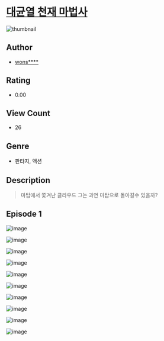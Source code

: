 # [대균열 천재 마법사](https://comic.naver.com/challenge/list?titleId=811202)
![thumbnail](https://image-comic.pstatic.net/user_contents_data/challenge_comic/2023/05/25/upload_3846408768060417588_480x623.jpeg)

## Author
- [wons****](https://comic.naver.com/artistTitle?id=367238)

## Rating
- 0.00

## View Count
- 26

## Genre
- 판타지, 액션

## Description
> 마탑에서 쫓겨난 클라우드 그는 과연 마탑으로 돌아갈수 있을까?


## Episode 1
![image](https://image-comic.pstatic.net/user_contents_data/challenge_comic/2023/05/25/367238/upload_7234523964555539763.jpeg)

![image](https://image-comic.pstatic.net/user_contents_data/challenge_comic/2023/05/25/367238/upload_3904673860589662819.jpeg)

![image](https://image-comic.pstatic.net/user_contents_data/challenge_comic/2023/05/25/367238/upload_7364855679143916132.jpeg)

![image](https://image-comic.pstatic.net/user_contents_data/challenge_comic/2023/05/25/367238/upload_3631135390622115170.jpeg)

![image](https://image-comic.pstatic.net/user_contents_data/challenge_comic/2023/05/25/367238/upload_3907211743846688055.jpeg)

![image](https://image-comic.pstatic.net/user_contents_data/challenge_comic/2023/05/25/367238/upload_7221860897775759461.jpeg)

![image](https://image-comic.pstatic.net/user_contents_data/challenge_comic/2023/05/25/367238/upload_4063425962085333303.jpeg)

![image](https://image-comic.pstatic.net/user_contents_data/challenge_comic/2023/05/25/367238/upload_3775253649580109880.jpeg)

![image](https://image-comic.pstatic.net/user_contents_data/challenge_comic/2023/05/25/367238/upload_3689119227352267107.jpeg)

![image](https://image-comic.pstatic.net/user_contents_data/challenge_comic/2023/05/25/367238/upload_3545289706893042993.jpeg)
